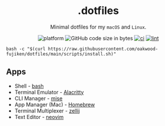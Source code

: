 <div align="center">

# .dotfiles

Minimal dotfiles for my `macOS` and `Linux`.

![platform](https://img.shields.io/badge/platform-macOS%20|%20Linux-blue)
![GitHub code size in bytes](https://img.shields.io/github/languages/code-size/nomutin/dotfiles)
[![ci](https://github.com/nomutin/dotfiles/actions/workflows/ci.yaml/badge.svg)](https://github.com/nomutin/dotfiles/actions/workflows/ci.yaml)
[![lint](https://github.com/nomutin/dotfiles/actions/workflows/lint.yaml/badge.svg)](https://github.com/nomutin/dotfiles/actions/workflows/lint.yaml)

</div>

```shell
bash -c "$(curl https://raw.githubusercontent.com/oakwood-fujiken/dotfiles/main/scripts/install.sh)"
```

## Apps

- Shell - [bash](https://www.gnu.org/software/bash/)
- Terminal Emulator - [Alacritty](https://alacritty.org/)
- CLI Manager - [mise](https://mise.jdx.dev/)
- App Manager (Mac) - [Homebrew](https://brew.sh)
- Terminal Multiplexer - [zellij](https://zellij.dev)
- Text Editor - [neovim](https://neovim.io)
